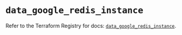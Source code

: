 # `data_google_redis_instance`

Refer to the Terraform Registry for docs: [`data_google_redis_instance`](https://registry.terraform.io/providers/hashicorp/google/5.30.0/docs/data-sources/redis_instance).
